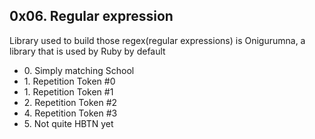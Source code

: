 <h2>0x06. Regular expression</h2>
<p>Library used to build those regex(regular expressions) is Onigurumna,
a library that is used by Ruby by default</p>
<ul>
<li>0. Simply matching School</li>
<li>1. Repetition Token #0</li>
<li>1. Repetition Token #1</li>
<li>2. Repetition Token #2</li>
<li>4. Repetition Token #3</li>
<li>5. Not quite HBTN yet</li>
</ul>
